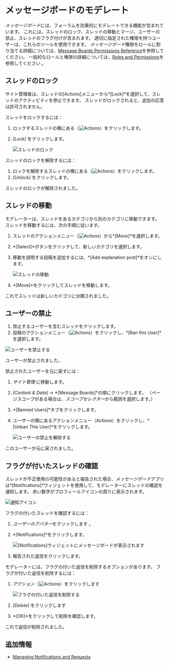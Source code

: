 # メッセージボードのモデレート

*メッセージボード*には、フォーラムを効果的にモデレートできる機能が含まれています。 これには、スレッドのロック、スレッドの移動とマージ、ユーザーの禁止、スレッドのフラグ付けが含まれます。 適切に指定された権限を持つユーザーは、これらのツールを使用できます。 *メッセージボード*権限をロールに割り当てる詳細については、[Message Boards Permissions Reference](./message-boards-permissions-reference.md)を参照してください。 一般的なロールと権限の詳細については、[Roles and Permissions](https://help.liferay.com/hc/articles/360017895212-Roles-and-Permissions)を参照してください 。

## スレッドのロック

サイト管理者は、スレッドの[Actions]メニューから*[Lock]*を選択して、スレッドのアクティビティを停止できます。 スレッドがロックされると、追加の応答は許可されません。

スレッドをロックするには：

1.  ロックするスレッドの横にある（![Actions](../../../images/icon-actions.png)）をクリックします。

2.  *[Lock]* をクリックします。

    ![スレッドのロック](./moderating-message-boards/images/02.png)

スレッドのロックを解除するには：

1.  ロックを解除するスレッドの横にある（![Actions](../../../images/icon-actions.png)）をクリックします。
2.  *[Unlock]* をクリックします。

スレッドのロックが解除されました。

## スレッドの移動

モデレーターは、スレッドをあるカテゴリから別のカテゴリに移動できます。 スレッドを移動するには、次の手順に従います。

1.  スレッドのアクションメニュー（![Actions](../../../images/icon-actions.png)）から*[Move]*を選択します。

2.  *[Select]*ボタンをクリックして、新しいカテゴリを選択します。

3.  移動を説明する投稿を追加するには、*[Add explanation post]*をオンにします。

    ![スレッドの移動](./moderating-message-boards/images/03.png)

4.  *[Move]*をクリックしてスレッドを移動します。

これでスレッドは新しいカテゴリに分類されました。

## ユーザーの禁止

1.  禁止するユーザーを含むスレッドをクリックします。
2.  投稿のアクションメニュー（![Actions](../../../images/icon-actions.png)）をクリックし、*[Ban this User]*を選択します。

![ユーザーを禁止する](./moderating-message-boards/images/04.png)

ユーザーが禁止されました。

禁止されたユーザーを元に戻すには：

1.  *サイト管理* に移動します。

2.  *[Content & Data]* → *[Message Boards]*の順にクリックします。 （ページスコープがある場合は、*スコープセレクター*から範囲を選択します。）

3.  *[Banned Users]*タブをクリックします。

4.  ユーザーの横にあるアクションメニュー（Actions）をクリックし、*[Unban This User]*をクリックします。

    ![ユーザーの禁止を解除する](./moderating-message-boards/images/05.png)

このユーザーが元に戻されました。

## フラグが付いたスレッドの確認

スレッドが不正使用の可能性があると報告された場合、*メッセージボード*アプリは*[Notifications]*ウィジェットを使用して、モデレーターにスレッドの確認を通知します。 赤い数字がプロフィールアイコンの周りに表示されます。

![通知アイコン](./moderating-message-boards/images/01.png)

フラグの付いたスレッドを確認するには：

1.  *ユーザーのアバター*をクリックします 。

2.  *[Notifications]*をクリックします。

    ![[Notifications]ウィジェットにメッセージボードが表示されます](./moderating-message-boards/images/06.png)

3.  報告された返信をクリックします。

モデレーターには、フラグの付いた返信を削除するオプションがあります。 フラグが付いた返信を削除するには：

1.  *アクション*（![Actions](../../../images/icon-actions.png)）をクリックします

    ![フラグの付いた返信を削除する](./moderating-message-boards/images/07.png)

2.  *[Delete]* をクリックします

3.  *[OK]*をクリックして削除を確認します。

これで返信が削除されました。

## 追加情報

  - [Managing Notifications and Requests](../../notifications-and-requests/user-guide/managing-notifications-and-requests.md)

